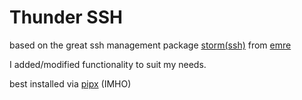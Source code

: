 # Thunder SSH

based on the great ssh management package [storm(ssh)](https://github.com/emre/storm) from [emre](https://github.com/emre)

I added/modified functionality to suit my needs.

best installed via [pipx](https://github.com/pipxproject/pipx) (IMHO)




